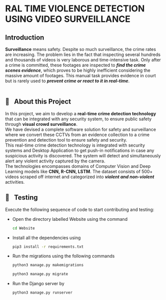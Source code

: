 # RAL TIME VIOLENCE DETECTION USING VIDEO SURVEILLANCE
## Introduction
**Surveillance** means safety. Despite so much surveillance, the crime rates are increasing. The problem lies in the fact that inspecting several hundreds and thousands of videos is very laborous and time-intensive task. Only after a crime is committed, these footages are inspected to ***find the crime scenes evidence***, which proves to be highly inefficient considering the massive amount of footages. This manual task provides evidence in court but is rarely used to ***prevent crime or react to it in real-time***.    
<br>

## 🔭 &nbsp; About this Project
In this project, we aim to develop a **real-time crime detection technology** that can be integrated with any security system, to ensure public safety through **visual crowd surveillance**.<br>
We have devised a complete software solution for safety and surveillance where we convert these CCTVs from an evidence collection to a crime prevention and detection tool to ensure safety and security.<br> This real-time crime detection technology is integrated with security systems and Desktop Application to get push-in notifications in case any suspicious activity is discovered.
The system will detect and simultaneously alert any violent activity captured by the camera. <br>The technologies encompasses domains of Computer Vision and Deep Learning models like **CNN, R-CNN, LSTM**. The dataset consists of 500+ videos scraped off internet and categorized into ***violent and non-violent*** activities. 
<br>


## 💼 &nbsp; Testing

Execute the following sequence of code to start contributing and testing:
- Open the directory labelled Website using the command
    ```sh
    cd Website
    ```

- Install all the dependencies using
    ```sh
    pip3 install -r requirements.txt
    ```

- Run the migrations using the following commands
    ```sh
    python3 manage.py makemigrations
    ```
    ```sh
    python3 manage.py migrate
    ```

- Run the Django server by
    ```sh
    python3 manage.py runserver
    ```

<br>


